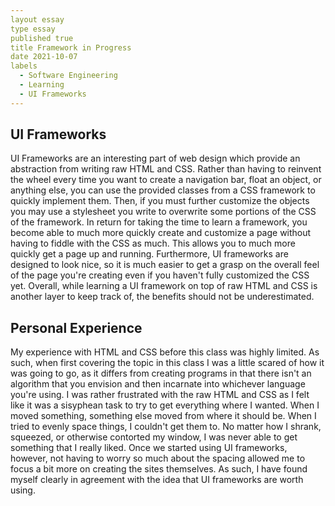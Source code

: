 ```yaml
---
layout essay
type essay
published true
title Framework in Progress
date 2021-10-07
labels
  - Software Engineering
  - Learning
  - UI Frameworks
---
```

## UI Frameworks
UI Frameworks are an interesting part of web design which provide an abstraction from writing raw HTML and CSS. Rather than having to reinvent the wheel every time you want to create a navigation bar, float an object, or anything else, you can use the provided classes from a CSS framework to quickly implement them. Then, if you must further customize the objects you may use a stylesheet you write to overwrite some portions of the CSS of the framework. In return for taking the time to learn a framework, you become able to much more quickly create and customize a page without having to fiddle with the CSS as much. This allows you to much more quickly get a page up and running. Furthermore, UI frameworks are designed to look nice, so it is much easier to get a grasp on the overall feel of the page you're creating even if you haven't fully customized the CSS yet. Overall, while learning a UI framework on top of raw HTML and CSS is another layer to keep track of, the benefits should not be underestimated.

## Personal Experience
My experience with HTML and CSS before this class was highly limited. As such, when first covering the topic in this class I was a little scared of how it was going to go, as it differs from creating programs in that there isn't an algorithm that you envision and then incarnate into whichever language you're using. I was rather frustrated with the raw HTML and CSS as I felt like it was a sisyphean task to try to get everything where I wanted. When I moved something, something else moved from where it should be. When I tried to evenly space things, I couldn't get them to. No matter how I shrank, squeezed, or otherwise contorted my window, I was never able to get something that I really liked. Once we started using UI frameworks, however, not having to worry so much about the spacing allowed me to focus a bit more on creating the sites themselves. As such, I have found myself clearly in agreement with the idea that UI frameworks are worth using.

